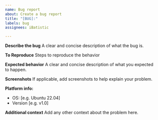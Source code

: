 ```yaml
---
name: Bug report
about: Create a bug report
title: "[BUG]:"
labels: bug
assignees: iBatistic

---
```


**Describe the bug**
A clear and concise description of what the bug is.

**To Reproduce**
Steps to reproduce the behavior

**Expected behavior**
A clear and concise description of what you expected to happen.

**Screenshots**
If applicable, add screenshots to help explain your problem.

**Platform info:**
 - OS: [e.g. Ubuntu 22.04]
 - Version [e.g. v1.0]

**Additional context**
Add any other context about the problem here.
